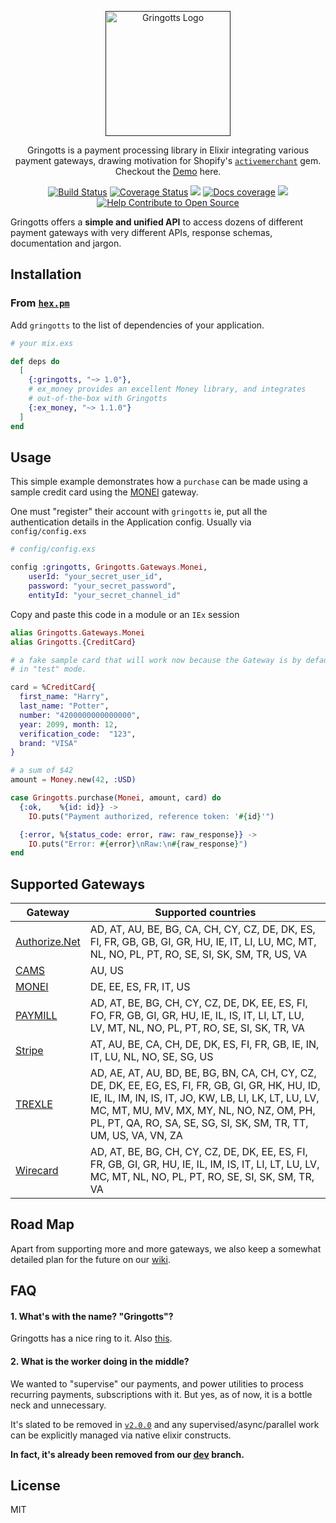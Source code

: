 <p align="center">
  <a href="" target='_blank'>
    <img alt="Gringotts Logo" title="Gringotts Logo" src="https://res.cloudinary.com/ashish173/image/upload/v1513770454/gringotts_logo.png" width="200">
  </a>
</p>

<p align="center">
  Gringotts is a payment processing library in Elixir integrating various payment gateways, drawing motivation for Shopify's <a href="https://github.com/activemerchant/active_merchant"><code>activemerchant</code></a> gem. Checkout the <a href="https://gringottspay.herokuapp.com/" target="_">Demo</a> here.
</p>
<p align="center">
 <a href="https://travis-ci.org/aviabird/gringotts"><img src="https://travis-ci.org/aviabird/gringotts.svg?branch=master"  alt='Build Status' /></a>  <a href='https://coveralls.io/github/aviabird/gringotts?branch=master'><img src='https://coveralls.io/repos/github/aviabird/gringotts/badge.svg?branch=master' alt='Coverage Status' /></a> <a href=""><img src="https://img.shields.io/hexpm/v/gringotts.svg"/></a> <a href="https://inch-ci.org/github/aviabird/gringotts"><img src="http://inch-ci.org/github/aviabird/gringotts.svg?branch=master" alt="Docs coverage"></img></a> <a href="https://gitter.im/aviabird/gringotts"><img src="https://badges.gitter.im/aviabird/gringotts.svg"/></a>
 <a href="https://www.codetriage.com/aviabird/gringotts"><img src="https://www.codetriage.com/aviabird/gringotts/badges/users.svg" alt='Help Contribute to Open Source' /></a>
</p>

Gringotts offers a **simple and unified API** to access dozens of different payment
gateways with very different APIs, response schemas, documentation and jargon.

## Installation

### From [`hex.pm`][hexpm]

Add `gringotts` to the list of dependencies of your application.
```elixir
# your mix.exs

def deps do
  [
    {:gringotts, "~> 1.0"},
    # ex_money provides an excellent Money library, and integrates
    # out-of-the-box with Gringotts
    {:ex_money, "~> 1.1.0"}
  ]
end
```

## Usage

This simple example demonstrates how a `purchase` can be made using a sample
credit card using the [MONEI][monei] gateway.

One must "register" their account with `gringotts` ie, put all the
authentication details in the Application config. Usually via
`config/config.exs`

```elixir
# config/config.exs

config :gringotts, Gringotts.Gateways.Monei,
    userId: "your_secret_user_id",
    password: "your_secret_password",
    entityId: "your_secret_channel_id"
```

Copy and paste this code in a module or an `IEx` session

```elixir
alias Gringotts.Gateways.Monei
alias Gringotts.{CreditCard}

# a fake sample card that will work now because the Gateway is by default
# in "test" mode.

card = %CreditCard{
  first_name: "Harry",
  last_name: "Potter",
  number: "4200000000000000",
  year: 2099, month: 12,
  verification_code:  "123",
  brand: "VISA"
}

# a sum of $42
amount = Money.new(42, :USD)

case Gringotts.purchase(Monei, amount, card) do
  {:ok,    %{id: id}} ->
    IO.puts("Payment authorized, reference token: '#{id}'")

  {:error, %{status_code: error, raw: raw_response}} ->
    IO.puts("Error: #{error}\nRaw:\n#{raw_response}")
end
```

[hexpm]: https://hex.pm/packages/gringotts
[monei]: http://www.monei.net

## Supported Gateways

| Gateway               | Supported countries                                                                                                                                                                                                                                                        |
| ------                | -----                                                                                                                                                                                                                                                                      |
| [Authorize.Net][anet] | AD, AT, AU, BE, BG, CA, CH, CY, CZ, DE, DK, ES, FI, FR, GB, GB, GI, GR, HU, IE, IT, LI, LU, MC, MT, NL, NO, PL, PT, RO, SE, SI, SK, SM, TR, US, VA                                                                                                                         |
| [CAMS][cams]          | AU, US                                                                                                                                                                                                                                                                     |
| [MONEI][monei]         | DE, EE, ES, FR, IT, US                                                                                                                                                                                                                                                     |
| [PAYMILL][paymill]    | AD, AT, BE, BG, CH, CY, CZ, DE, DK, EE, ES, FI, FO, FR, GB, GI, GR, HU, IE, IL, IS, IT, LI, LT, LU, LV, MT, NL, NO, PL, PT, RO, SE, SI, SK, TR, VA                                                                                                                         |
| [Stripe][stripe]      | AT, AU, BE, CA, CH, DE, DK, ES, FI, FR, GB, IE, IN, IT, LU, NL, NO, SE, SG, US                                                                                                                                                                                             |
| [TREXLE][trexle]      | AD, AE, AT, AU, BD, BE, BG, BN, CA, CH, CY, CZ, DE, DK, EE, EG, ES, FI, FR, GB, GI, GR, HK, HU, ID, IE, IL, IM, IN, IS, IT, JO, KW, LB, LI, LK, LT, LU, LV, MC, MT, MU, MV, MX, MY, NL, NO, NZ, OM, PH, PL, PT, QA, RO, SA, SE, SG, SI, SK, SM, TR, TT, UM, US, VA, VN, ZA |
| [Wirecard][wirecard]  | AD, AT, BE, BG, CH, CY, CZ, DE, DK, EE, ES, FI, FR, GB, GI, GR, HU, IE, IL, IM, IS, IT, LI, LT, LU, LV, MC, MT, NL, NO, PL, PT, RO, SE, SI, SK, SM, TR, VA                                                                                                                 |

[anet]: http://www.authorize.net/
[cams]: https://www.centralams.com/
[monei]: http://www.monei.net/
[paymill]: https://www.paymill.com
[stripe]: https://www.stripe.com/
[trexle]: https://www.trexle.com/
[wirecard]: http://www.wirecard.com
[demo]: https://gringottspay.herokuapp.com/

## Road Map

Apart from supporting more and more gateways, we also keep a somewhat detailed
plan for the future on our [wiki][roadmap].

## FAQ

#### 1. What's with the name? "Gringotts"?

Gringotts has a nice ring to it. Also [this][reason].

#### 2. What is the worker doing in the middle?

We wanted to "supervise" our payments, and power utilities to process recurring
payments, subscriptions with it. But yes, as of now, it is a bottle neck and
unnecessary.

It's slated to be removed in [`v2.0.0`][milestone-2_0_0_alpha] and any
supervised/async/parallel work can be explicitly managed via native elixir
constructs.

**In fact, it's already been removed from our [dev](#) branch.**

[milestone-2_0_0_alpha]: https://github.com/aviabird/gringotts/milestone/3
[reason]: http://harrypotter.wikia.com/wiki/Gringotts

## License

MIT

[roadmap]: https://github.com/aviabird/gringotts/wiki/Roadmap
